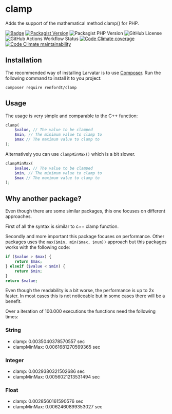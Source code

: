 # clamp

Adds the support of the mathematical method clamp() for PHP.

[![Badge](http://img.shields.io/badge/source-renfordt/clamp-blue.svg)](https://github.com/renfordt/clamp)
[![Packagist Version](https://img.shields.io/packagist/v/renfordt/clamp?include_prereleases)](https://packagist.org/packages/renfordt/clamp/)
![Packagist PHP Version](https://img.shields.io/packagist/dependency-v/renfordt/clamp/php)
![GitHub License](https://img.shields.io/github/license/renfordt/clamp)
![GitHub Actions Workflow Status](https://img.shields.io/github/actions/workflow/status/renfordt/clamp/php.yml?logo=github)
[![Code Climate coverage](https://img.shields.io/codeclimate/coverage/renfordt/clamp?logo=codeclimate)](https://codeclimate.com/github/renfordt/clamp/test_coverage)
[![Code Climate maintainability](https://img.shields.io/codeclimate/maintainability/renfordt/clamp?logo=codeclimate)](https://codeclimate.com/github/renfordt/clamp/maintainability)

## Installation

The recommended way of installing Larvatar is to use [Composer](https://getcomposer.org/). Run the following command to
install it to you project:

```
composer require renfordt/clamp
```

## Usage

The usage is very simple and comparable to the C++ function:

```php
clamp(
    $value, // The value to be clamped
    $min, // The minimum value to clamp to
    $max // The maximum value to clamp to
);
```

Alternatively you can use `clampMinMax()` which is a bit slower.

```php
clampMinMax(
    $value, // The value to be clamped
    $min, // The minimum value to clamp to
    $max // The maximum value to clamp to
);
```

## Why another package?

Even though there are some similar packages, this one focuses on different approaches.

First of all the syntax is similar to c++ clamp function.

Secondly and more important this package focuses on performance. Other packages uses the `max($min, min($max, $num))`
approach but this packages works with the following code:

```php
if ($value > $max) {
    return $max;
} elseif ($value < $min) {
    return $min;
}
return $value;
```

Even though the readability is a bit worse, the performance is up to 2x faster. In most cases this is not noticeable but
in some cases there will be a benefit.

Over a iteration of 100.000 executions the functions need the following times:

### String

* clamp: 0.0035040378570557 sec
* clampMinMax: 0.0061681270599365 sec

### Integer

* clamp: 0.0029380321502686 sec
* clampMinMax: 0.0056021213531494 sec

### Float

* clamp: 0.0028560161590576 sec
* clampMinMax: 0.0062460899353027 sec

